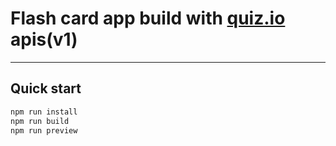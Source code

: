 # Flash card app build with [quiz.io](https://quiz.io) apis(v1)

---

## Quick start

```sh
npm run install
npm run build
npm run preview
```
